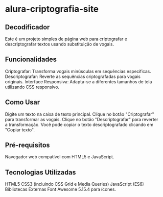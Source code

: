 # alura-criptografia-site
## Decodificador
Este é um projeto simples de página web para criptografar e descriptografar textos usando substituição de vogais.

## Funcionalidades
Criptografar: Transforma vogais minúsculas em sequências específicas.
Descriptografar: Reverte as sequências criptografadas para vogais originais.
Interface Responsiva: Adapta-se a diferentes tamanhos de tela utilizando CSS responsivo.
## Como Usar
Digite um texto na caixa de texto principal.
Clique no botão "Criptografar" para transformar as vogais.
Clique no botão "Descriptografar" para reverter a transformação.
Você pode copiar o texto descriptografado clicando em "Copiar texto".
## Pré-requisitos
Navegador web compatível com HTML5 e JavaScript.
## Tecnologias Utilizadas
HTML5
CSS3 (incluindo CSS Grid e Media Queries)
JavaScript (ES6)
Bibliotecas Externas
Font Awesome 5.15.4 para ícones.
